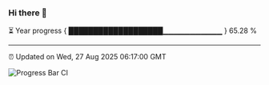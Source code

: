 ### Hi there 👋

⏳ Year progress { ███████████████████▁▁▁▁▁▁▁▁▁▁▁ } 65.28 %

---

⏰ Updated on Wed, 27 Aug 2025 06:17:00 GMT

![Progress Bar CI](https://github.com/Shyam-Makwana/GitHub-Actions-Demo/workflows/Progress%20Bar%20CI/badge.svg)
